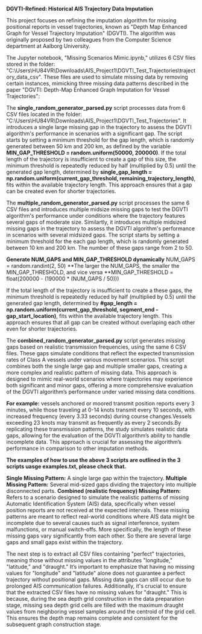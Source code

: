 **DGVTI-Refined: Historical AIS Trajectory Data Imputation**

This project focuses on refining the imputation algorithm for missing positional reports in vessel trajectories, known as "Depth Map Enhanced Graph for Vessel Trajectory Imputation" (DGVTI). The algorithm was originally proposed by two colleagues from the Computer Science department at Aalborg University.

The Jupyter notebook, "Missing Scenarios Mimic.ipynb," utilizes 6 CSV files stored in the folder: "C:\Users\HU84VR\Downloads\AIS_Project1\DGVTI_Test_Trajectories\trajectory_data_csv". These files are used to simulate missing data by removing certain instances, mimicking three missing data patterns described in the paper "DGVTI: Depth-Map Enhanced Graph Imputation for Vessel Trajectories":

The **single_random_generator_parsed.py** script processes data from 6 CSV files located in the folder: "C:\Users\HU84VR\Downloads\AIS_Project1\DGVTI_Test_Trajectories". It introduces a single large missing gap in the trajectory to assess the DGVTI algorithm's performance in scenarios with a significant gap. The script starts by setting a minimum threshold for the gap length, which is randomly generated between 50 km and 200 km, as defined by the variable **MIN_GAP_THRESHOLD = random.uniform(50000, 200000)**. If the total length of the trajectory is insufficient to create a gap of this size, the minimum threshold is repeatedly reduced by half (multiplied by 0.5) until the generated gap length, determined by **single_gap_length = np.random.uniform(current_gap_threshold, remaining_trajectory_length)**, fits within the available trajectory length. This approach ensures that a gap can be created even for shorter trajectories.
 
The **multiple_random_generator_parsed.py** script processes the same 6 CSV files and introduces multiple midsize missing gaps to test the DGVTI algorithm's performance under conditions where the trajectory features several gaps of moderate size. Similartly, it introduces multiple midsized missing gaps in the trajectory to assess the DGVTI algorithm's performance in scenarios with several midsized gaps. The script starts by setting a minimum threshold for the each gap length, which is randomly generated between 10 km and 200 km. The number of these gaps range from 2 to 50.

**Generate NUM_GAPS and MIN_GAP_THRESHOLD dynamically**
NUM_GAPS = random.randint(2, 50)
**The larger the NUM_GAPS, the smaller the MIN_GAP_THRESHOLD, and vice versa
**MIN_GAP_THRESHOLD = float(200000 - (190000 * (NUM_GAPS / 50)))

If the total length of the trajectory is insufficient to create a these gaps, the minimum threshold is repeatedly reduced by half (multiplied by 0.5) until the generated gap length, determined by **#gap_length = np.random.uniform(current_gap_threshold, segment_end - gap_start_location)**, fits within the available trajectory length. This approach ensures that all gap can be created without overlaping each other even for shorter trajectories.

The **combined_random_generator_parsed.py** script generates missing gaps based on realistic transmission frequencies, using the same 6 CSV files. These gaps simulate conditions that reflect the expected transmission rates of Class A vessels under various movement scenarios. This script combines both the single large gap and multiple smaller gaps, creating a more complex and realistic pattern of missing data. This approach is designed to mimic real-world scenarios where trajectories may experience both significant and minor gaps, offering a more comprehensive evaluation of the DGVTI algorithm’s performance under varied missing data conditions.

**For example:** vessels anchored or moored transmit position reports every 3 minutes, while those traveling at 0-14 knots transmit every 10 seconds, with increased frequency (every 3.33 seconds) during course changes.Vessels exceeding 23 knots may transmit as frequently as every 2 seconds.By replicating these transmission patterns, the study simulates realistic data gaps, allowing for the evaluation of the DGVTI algorithm’s ability to handle incomplete data. This approach is crucial for assessing the algorithm’s performance in comparison to other imputation methods.

**The examples of how to use the above 3 scripts are outlined in the 3 scripts uasge examples.txt, please check that.**

**Single Missing Pattern:** A single large gap within the trajectory.
**Multiple Missing Pattern:** Several mid-sized gaps dividing the trajectory into multiple disconnected parts.
**Combined (realistic frequency) Missing Pattern:** Refers to a scenario designed to simulate the realistic patterns of missing Automatic Identification System (AIS) data, specifically when vessel position reports are not received at the expected intervals. These missing patterns are meant to reflect real-world conditions where AIS data might be incomplete due to several causes such as signal interference, system malfunctions, or manual switch-offs. More specifically, the length of these missing gaps vary significantly from each other. So there are several large gaps and small gaps exist within the trajectory.

The next step is to extract all CSV files containing "perfect" trajectories, meaning those without missing values in the attributes "longitude," "latitude," and "draught." It’s important to emphasize that having no missing values for "longitude" and "latitude" alone does not guarantee a perfect trajectory without positional gaps. Missing data gaps can still occur due to prolonged AIS communication failures. Additionally, it's crucial to ensure that the extracted CSV files have no missing values for "draught." This is because, during the sea depth grid construction in the data preparation stage, missing sea depth grid cells are filled with the maximum draught values from neighboring vessel samples around the centroid of the grid cell. This ensures the depth map remains complete and consistent for the subsequent graph construction stage.


